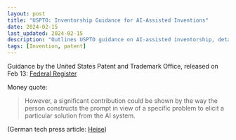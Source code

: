 ```yaml
---
layout: post
title: "USPTO: Inventorship Guidance for AI-Assisted Inventions"
date: 2024-02-15
last_updated: 2024-02-15
description: "Outlines USPTO guidance on AI-assisted inventorship, detailing legal criteria for patent eligibility, documentation standards, and office filing recommendations."
tags: [Invention, patent]
---
```


Guidance by the United States Patent and Trademark Office, released on Feb 13:
[Federal Register](https://www.federalregister.gov/documents/2024/02/13/2024-02623/inventorship-guidance-for-ai-assisted-inventions)

Money quote:
> However, a significant contribution could be shown by the way the person constructs the prompt in view of a specific problem to elicit a particular solution from the AI system.

(German tech press article: [Heise](https://www.heise.de/news/US-Patentamt-Prompt-Konstruktion-koennte-fuer-Patent-auf-KI-reichen-9628611.html?wt_mc=rss.red.ho.ho.atom.beitrag.beitrag))